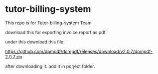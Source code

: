 # tutor-billing-system
This repo is for Tutor-billing-system Team

download this for exporting invoice report as pdf.

under this download this file:

https://github.com/dompdf/dompdf/releases/download/v2.0.7/dompdf-2.0.7.zip

after downloading it. add it in porject folder.
